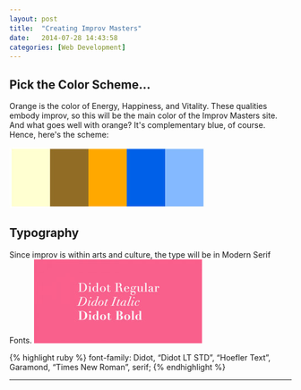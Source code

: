 ```yaml
---
layout: post
title:  "Creating Improv Masters"
date:   2014-07-28 14:43:58
categories: [Web Development]
---
```



## Pick the Color Scheme...

Orange is the color of Energy, Happiness, and Vitality.  These qualities embody 
improv, so this will be the main color of the Improv Masters site. And what goes well with
orange? It's complementary blue, of course.  Hence, here's the scheme:

<img src="/assets/improvMasters_scheme.jpg"  width=""/>


## Typography

Since improv is within arts and culture, the type will be in Modern Serif Fonts.
<img src="/assets/improvMasters_typography.jpg"  width=""/>


{% highlight ruby %}
font-family: Didot, “Didot LT STD”, “Hoefler Text”, Garamond, “Times New Roman”, serif;
{% endhighlight %}

---
